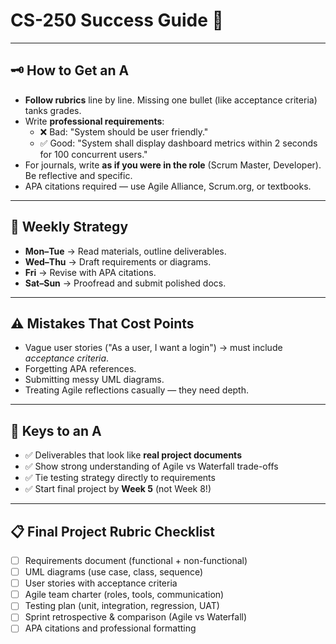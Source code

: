 # CS-250 Success Guide 🎯

---

## 🗝️ How to Get an A
- **Follow rubrics** line by line. Missing one bullet (like acceptance criteria) tanks grades.  
- Write **professional requirements**:  
  - ❌ Bad: "System should be user friendly."  
  - ✅ Good: "System shall display dashboard metrics within 2 seconds for 100 concurrent users."  
- For journals, write **as if you were in the role** (Scrum Master, Developer). Be reflective and specific.  
- APA citations required — use Agile Alliance, Scrum.org, or textbooks.  

---

## 📆 Weekly Strategy
- **Mon–Tue** → Read materials, outline deliverables.  
- **Wed–Thu** → Draft requirements or diagrams.  
- **Fri** → Revise with APA citations.  
- **Sat–Sun** → Proofread and submit polished docs.  

---

## ⚠️ Mistakes That Cost Points
- Vague user stories ("As a user, I want a login") → must include *acceptance criteria*.  
- Forgetting APA references.  
- Submitting messy UML diagrams.  
- Treating Agile reflections casually — they need depth.  

---

## 🎯 Keys to an A
- ✅ Deliverables that look like **real project documents**  
- ✅ Show strong understanding of Agile vs Waterfall trade-offs  
- ✅ Tie testing strategy directly to requirements  
- ✅ Start final project by **Week 5** (not Week 8!)  

---

## 📋 Final Project Rubric Checklist
- [ ] Requirements document (functional + non-functional)  
- [ ] UML diagrams (use case, class, sequence)  
- [ ] User stories with acceptance criteria  
- [ ] Agile team charter (roles, tools, communication)  
- [ ] Testing plan (unit, integration, regression, UAT)  
- [ ] Sprint retrospective & comparison (Agile vs Waterfall)  
- [ ] APA citations and professional formatting
